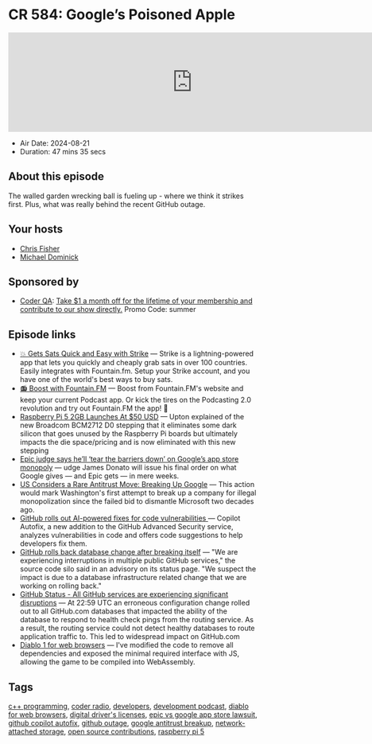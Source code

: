 # CR 584: Google’s Poisoned Apple

<iframe src="https://player.fireside.fm/v2/MLf2ZzhC+VhnZ7oAL?theme=dark" width="740" height="200" frameborder="0" scrolling="no"></iframe>

* Air Date: 2024-08-21
* Duration: 47 mins 35 secs

## About this episode

The walled garden wrecking ball is fueling up - where we think it strikes first. Plus, what was really behind the recent GitHub outage.

## Your hosts
* [Chris Fisher](https://coder.show/hosts/chrislas)
* [Michael Dominick](https://coder.show/hosts/michael)

## Sponsored by

  * [Coder QA](https://jupitersignal.memberful.com/checkout?plan=53744&coupon=summer): [Take $1 a month off for the lifetime of your membership and contribute to our show directly.](https://jupitersignal.memberful.com/checkout?plan=53744&coupon=summer) Promo Code: summer



## Episode links

  * [💥 Gets Sats Quick and Easy with Strike](https://strike.me/ "💥 Gets Sats Quick and Easy with Strike") — Strike is a lightning-powered app that lets you quickly and cheaply grab sats in over 100 countries. Easily integrates with Fountain.fm. Setup your Strike account, and you have one of the world's best ways to buy sats.
  * [📻 Boost with Fountain.FM](https://fountain.fm/show/OWdse4h3MzNbS8Og5RJk "📻 Boost with Fountain.FM") — Boost from Fountain.FM's website and keep your current Podcast app. Or kick the tires on the Podcasting 2.0 revolution and try out Fountain.FM the app! 🚀
  * [Raspberry Pi 5 2GB Launches At $50 USD](https://www.phoronix.com/news/Raspberry-Pi-5-2GB-Launches "Raspberry Pi 5 2GB Launches At $50 USD") — Upton explained of the new Broadcom BCM2712 D0 stepping that it eliminates some dark silicon that goes unused by the Raspberry Pi boards but ultimately impacts the die space/pricing and is now eliminated with this new stepping
  * [Epic judge says he’ll ‘tear the barriers down’ on Google’s app store monopoly](https://www.theverge.com/2024/8/14/24220491/epic-google-android-app-store-monopoly-remedies-hearing "Epic judge says he’ll ‘tear the barriers down’ on Google’s app store monopoly") — udge James Donato will issue his final order on what Google gives — and Epic gets — in mere weeks.
  * [US Considers a Rare Antitrust Move: Breaking Up Google](https://www.itprotoday.com/android-os/us-considers-a-rare-antitrust-move-breaking-up-google "US Considers a Rare Antitrust Move: Breaking Up Google") — This action would mark Washington's first attempt to break up a company for illegal monopolization since the failed bid to dismantle Microsoft two decades ago.
  * [GitHub rolls out AI-powered fixes for code vulnerabilities ](https://www.infoworld.com/article/3487305/github-rolls-out-ai-powered-fixes-for-code-vulnerabilities.html?utm_source=tldrnewsletter "GitHub rolls out AI-powered fixes for code vulnerabilities ") — Copilot Autofix, a new addition to the GitHub Advanced Security service, analyzes vulnerabilities in code and offers code suggestions to help developers fix them. 
  * [GitHub rolls back database change after breaking itself](https://www.theregister.com/2024/08/14/github_rollback/ "GitHub rolls back database change after breaking itself") — "We are experiencing interruptions in multiple public GitHub services," the source code silo said in an advisory on its status page. "We suspect the impact is due to a database infrastructure related change that we are working on rolling back."
  * [GitHub Status - All GitHub services are experiencing significant disruptions](https://www.githubstatus.com/incidents/kz4khcgdsfdv "GitHub Status - All GitHub services are experiencing significant disruptions") — At 22:59 UTC an erroneous configuration change rolled out to all GitHub.com databases that impacted the ability of the database to respond to health check pings from the routing service. As a result, the routing service could not detect healthy databases to route application traffic to. This led to widespread impact on GitHub.com
  * [Diablo 1 for web browsers](https://github.com/d07RiV/diabloweb?tab=readme-ov-file "Diablo 1 for web browsers") — I've modified the code to remove all dependencies and exposed the minimal required interface with JS, allowing the game to be compiled into WebAssembly.



## Tags

[c++ programming](https://coder.show/tags/c++%20programming), [coder radio](https://coder.show/tags/coder%20radio), [developers](https://coder.show/tags/developers), [development podcast](https://coder.show/tags/development%20podcast), [diablo for web browsers](https://coder.show/tags/diablo%20for%20web%20browsers), [digital driver's licenses](https://coder.show/tags/digital%20driver's%20licenses), [epic vs google app store lawsuit](https://coder.show/tags/epic%20vs%20google%20app%20store%20lawsuit), [github copilot autofix](https://coder.show/tags/github%20copilot%20autofix), [github outage](https://coder.show/tags/github%20outage), [google antitrust breakup](https://coder.show/tags/google%20antitrust%20breakup), [network-attached storage](https://coder.show/tags/network-attached%20storage), [open source contributions](https://coder.show/tags/open%20source%20contributions), [raspberry pi 5](https://coder.show/tags/raspberry%20pi%205)